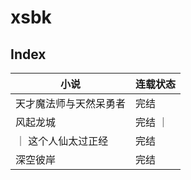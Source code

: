 # xsbk






## Index

| 小说 | 连载状态 |
| --- | ---- |
| 天才魔法师与天然呆勇者 | 完结 |
| 风起龙城 | 完结 ｜
｜ 这个人仙太过正经 | 完结 |
| 深空彼岸 | 完结 |


